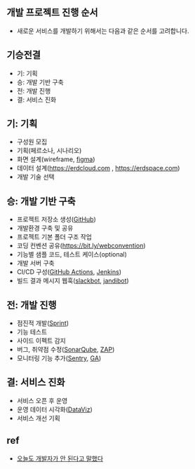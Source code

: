 ## 개발 프로젝트 진행 순서
* 새로운 서비스를 개발하기 위해서는 다음과 같은 순서를 고려합니다.

## 기승전결
  * 기: 기획
  * 승: 개발 기반 구축
  * 전: 개발 진행
  * 결: 서비스 진화

## 기: 기획
* 구성원 모집
* 기획(페르소나, 시나리오)
* 화면 설계(wireframe, [figma](https://www.figma.com/))
* 데이터 설계(https://erdcloud.com , https://erdspace.com)
* 개발 기술 선택

## 승: 개발 기반 구축
* 프로젝트 저장소 생성([GitHub](/mib/github))
* 개발환경 구축 및 공유
* 프로젝트 기본 폴더 구조 작업
* 코딩 컨벤션 공유(https://bit.ly/webconvention)
* 기능별 샘플 코드, 테스트 케이스(optional)
* 개발 서버 구축
* CI/CD 구성([GitHub Actions](/mib/github/actions), [Jenkins](/mib/jenkins))
* 빌드 결과 메시지 웹훅([slackbot](/mib/slack), [jandibot](/mib/jandi))

## 전: 개발 진행
* 점진적 개발([Sprint](https://docs.google.com/presentation/d/1icF44HQUgApBL4Fiv4pChOrGY1Shlxj3/edit#slide=id.p25))
* 기능 테스트
* 사이드 이펙트 감지
* 버그, 취약점 수정([SonarQube](/mib/sonar), [ZAP](/mib/zap))
* 모니터링 기능 추가([Sentry](/mib/sentry), [GA](/mib/ga))

## 결: 서비스 진화
* 서비스 오픈 후 운영
* 운영 데이터 시각화([DataViz](/mib/elk))
* 서비스 개선 기획

## ref
* [오늘도 개발자가 안 된다고 말했다](http://www.yes24.com/Product/Goods/97919905)
